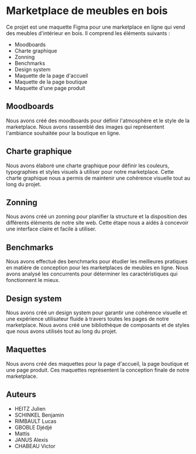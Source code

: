 # Marketplace de meubles en bois

Ce projet est une maquette Figma pour une marketplace en ligne qui vend des meubles d'intérieur en bois. Il comprend les éléments suivants :

- Moodboards
- Charte graphique
- Zonning
- Benchmarks
- Design system
- Maquette de la page d'accueil
- Maquette de la page boutique
- Maquette d'une page produit

## Moodboards

Nous avons créé des moodboards pour définir l'atmosphère et le style de la marketplace. Nous avons rassemblé des images qui représentent l'ambiance souhaitée pour la boutique en ligne.

## Charte graphique

Nous avons élaboré une charte graphique pour définir les couleurs, typographies et styles visuels à utiliser pour notre marketplace. Cette charte graphique nous a permis de maintenir une cohérence visuelle tout au long du projet.

## Zonning

Nous avons créé un zonning pour planifier la structure et la disposition des différents éléments de notre site web. Cette étape nous a aidés à concevoir une interface claire et facile à utiliser.

## Benchmarks

Nous avons effectué des benchmarks pour étudier les meilleures pratiques en matière de conception pour les marketplaces de meubles en ligne. Nous avons analysé les concurrents pour déterminer les caractéristiques qui fonctionnent le mieux.

## Design system

Nous avons créé un design system pour garantir une cohérence visuelle et une expérience utilisateur fluide à travers toutes les pages de notre marketplace. Nous avons créé une bibliothèque de composants et de styles que nous avons utilisés tout au long du projet.

## Maquettes

Nous avons créé des maquettes pour la page d'accueil, la page boutique et une page produit. Ces maquettes représentent la conception finale de notre marketplace.

## Auteurs

- HEITZ Julien
- SCHINKEL Benjamin
- RIMBAULT Lucas 
- GBOBLE Djédjé 
- Mattis
- JANUS Alexis 
- CHABEAU Victor